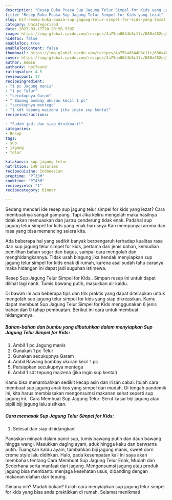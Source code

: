 ```yaml
---
description: "Resep Buka Puasa Sup Jagung Telur Simpel for Kids yang Lezat"
title: "Resep Buka Puasa Sup Jagung Telur Simpel for Kids yang Lezat"
slug: 617-resep-buka-puasa-sup-jagung-telur-simpel-for-kids-yang-lezat
category: Uncategorized
date: 2023-03-17T20:20:58.539Z
image: https://img-global.cpcdn.com/recipes/4a75ba0644b8c1fc/680x482cq70/sup-jagung-telur-simpel-for-kids-foto-resep-utama.jpg
hideToc: false
enableToc: true
enableTocContent: false
thumbnail: https://img-global.cpcdn.com/recipes/4a75ba0644b8c1fc/680x482cq70/sup-jagung-telur-simpel-for-kids-foto-resep-utama.jpg
cover: https://img-global.cpcdn.com/recipes/4a75ba0644b8c1fc/680x482cq70/sup-jagung-telur-simpel-for-kids-foto-resep-utama.jpg
author: Admin
authorAv: notfound
ratingvalue: 4.5
reviewcount: 17
recipeingredient:
- "1 pc Jagung manis"
- "1 pc Telur"
- "secukupnya Garam"
- " Bawang bombay ukuran kecil 1 pc"
- "secukupnya mentega"
- "1 sdt tepung maizena jika ingin sup kental"
recipeinstructions:

- "Sudah jadi dan siap dinikmati!"
categories:
- Resep
tags:
- sup
- jagung
- telur

katakunci: sup jagung telur 
nutrition: 149 calories
recipecuisine: Indonesian
preptime: "PT33M"
cooktime: "PT43M"
recipeyield: "1"
recipecategory: Dinner

---
```



Sedang mencari ide resep sup jagung telur simpel for kids yang lezat? Cara membuatnya sangat gampang. Tapi Jika keliru mengolah maka hasilnya tidak akan memuaskan dan justru cenderung tidak enak. Padahal sup jagung telur simpel for kids yang enak harusnya Kan mempunyai aroma dan rasa yang bisa memancing selera kita.


Ada beberapa hal yang sedikit banyak berpengaruh terhadap kualitas rasa dari sup jagung telur simpel for kids, pertama dari jenis bahan, kemudian pemilihan bahan segar dan bagus, sampai cara mengolah dan menghidangkannya. Tidak usah bingung jika hendak menyiapkan sup jagung telur simpel for kids enak di rumah, karena asal sudah tahu caranya maka hidangan ini dapat jadi suguhan istimewa.

Resep Sup Jagung Telur Simpel for Kids.. Simpan resep ini untuk dapat dilihat lagi nanti. Tumis bawang putih, masukkan air kaldu.


Di bawah ini ada beberapa tips dan trik praktis yang dapat diterapkan untuk mengolah sup jagung telur simpel for kids yang siap dikreasikan. Kamu dapat membuat Sup Jagung Telur Simpel for Kids menggunakan 6 jenis bahan dan 0 tahap pembuatan. Berikut ini cara untuk membuat hidangannya.

<!--inarticleads1-->

##### Bahan-bahan dan bumbu yang dibutuhkan dalam menyiapkan Sup Jagung Telur Simpel for Kids:

1. Ambil 1 pc Jagung manis
1. Gunakan 1 pc Telur
1. Gunakan secukupnya Garam
1. Ambil  Bawang bombay ukuran kecil 1 pc
1. Persiapkan secukupnya mentega
1. Ambil 1 sdt tepung maizena (jika ingin sup kental)


Kamu bisa menambahkan sedikit kecap asin dan irisan cabai. Itulah cara membuat sup jagung anak kos yang simpel dan mudah. Di tengah pandemik ini, kita harus membiasakan mengonsumsi makanan sehat seperti sup jagung ini.. Cara Membuat Sup Jagung Telur: Serut kasar biji jagung atau pipili biji jagung lalu sisihkan. 

<!--inarticleads2-->

##### Cara memasak Sup Jagung Telur Simpel for Kids:


1. Selesai dan siap dihidangkan!

Panaskan minyak dalam panci sup, tumis bawang putih dan daun bawang hingga wangi. Masukkan daging ayam, aduk hingga kaku dan berwarna putih. Tuangkan kaldu ayam, tambahkan biji jagung manis, sweet corn creme style lalu didihkan. Halo, pada kesempatan kali ini saya akan membahas tentang Cara Membuat Sup Jagung Telur Enak, Mudah dan Sederhana serta manfaat dari jagung. Mengonsumsi jagung atau produk jagung bisa membantu menjaga kesehatan usus, dibanding dengan makanan olahan dari tepung. 

Gimana nih? Mudah bukan? Itulah cara menyiapkan sup jagung telur simpel for kids yang bisa anda praktikkan di rumah. Selamat menikmati
